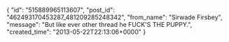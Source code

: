  {
   "id": "515889965113607",
   "post_id": "462493170453287_481209285248342",
   "from_name": "Sirwade Firsbey",
   "message": "But like ever other thread he FUCK'S THE PUPPY.",
   "created_time": "2013-05-22T22:13:06+0000"
 }
